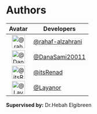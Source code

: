 # Authors

Avatar|Developers|
:-:|---|
<img class='float-left rounded-1' src='https://avatars.githubusercontent.com/u/76920332?v=4' width='36' height='36' alt='@rahaf-alzahrani'>|[@rahaf-alzahrani](https://github.com/rahaf-alzahrani)
<img class='float-left rounded-1' src='https://avatars.githubusercontent.com/u/98522245?v=4' width='36' height='36' alt='@DanaSami20011'>|[@DanaSami20011](https://github.com/DanaSami20011)
<img class='float-left rounded-1' src='https://avatars.githubusercontent.com/u/?v=4' width='36' height='36' alt='@itsRenad'>|[@itsRenad](https://github.com/itsRenad)
<img class='float-left rounded-1' src='https://avatars.githubusercontent.com/u/98930504?v=4' width='36' height='36' alt='@Layanor'>|[@Layanor](https://github.com/Layanor)

<p><strong>Supervised by:</strong> Dr.Hebah Elgibreen</p>
